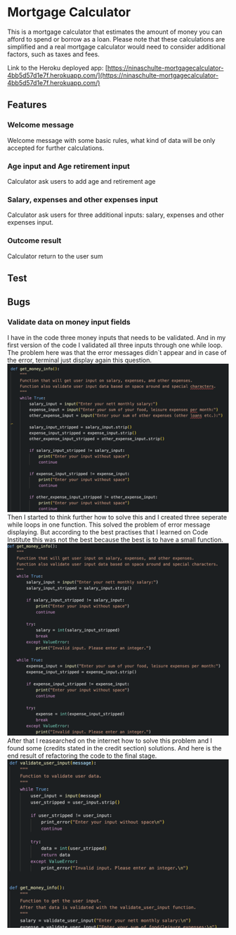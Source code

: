 # Mortgage Calculator

This is a mortgage calculator that estimates the amount of money you can afford to spend or borrow as a loan. Please note that these calculations are simplified and a real mortgage calculator would need to consider additional factors, such as taxes and fees.

Link to the Heroku deployed app: [https://ninaschulte-mortgagecalculator-4bb5d57d1e7f.herokuapp.com/](https://ninaschulte-mortgagecalculator-4bb5d57d1e7f.herokuapp.com/)

## Features
### Welcome message
Welcome message with some basic rules, what kind of data will be only accepted for further calculations.
### Age input and Age retirement input
Calculator ask users to add age and retirement age
### Salary, expenses and other expenses input
Calculator ask users for three additional inputs: salary, expenses and other expenses input.
### Outcome result
Calculator return to the user sum

## Test

## Bugs
### Validate data on money input fields
I have in the code three money inputs that needs to be validated. And in my first version of the code I validated all three inputs through one while loop. The problem here was that the error messages didn´t appear and in case of the error, terminal just display again this question. ![Image Alt Text](documentation/first_version.png)
Then I started to think further how to solve this and I created three seperate while loops in one function. This solved the problem of error message displaying. But according to the best practises that I learned on Code Institute this was not the best because the best is to have a small function. ![Image Alt Text](documentation/second_version.png)
After that I reasearched on the internet how to solve this problem and I found some (credits stated in the credit section) solutions. And here is the end result of refactoring the code to the final stage. ![Image Alt Text](documentation/third_version.png)

